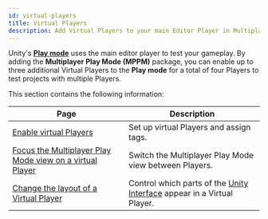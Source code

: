 ```yaml
---
id: virtual-players
title: Virtual Players
description: Add Virtual Players to your main Editor Player in Multiplayer Play Mode.
---
```


Unity's [**Play mode**](https://docs.unity3d.com/Manual/GameView.html) uses the main editor player to test your gameplay. By adding the **Multiplayer Play Mode (MPPM)** package, you can enable up to three additional Virtual Players to the **Play mode** for a total of four Players to test projects with multiple Players.

This section contains the following information:

<!--
<div className="table-columns-plain" >
| Page | Description |
</div>
-->

| **Page**                                              | **Description**                                        |
|-|-|
| [Enable virtual Players](../virtual-players/virtual-players-enable)   | Set up virtual Players and assign tags.         |
| [Focus the Multiplayer Play Mode view on a virtual Player](../virtual-players/virtual-players-focus) | Switch the Multiplayer Play Mode view between Players. |
| [Change the layout of a Virtual Player](../virtual-players/virtual-players-layout) | Control which parts of the [Unity Interface](https://docs.unity3d.com/Manual/UsingTheEditor.html) appear in a Virtual Player. |
